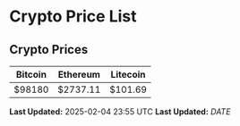 # Crypto Price List

## Crypto Prices
| Bitcoin | Ethereum | Litecoin |
| ------- | -------- | -------- |
| $98180 | $2737.11 | $101.69 |
**Last Updated:** 2025-02-04 23:55 UTC
**Last Updated:** $DATE$
